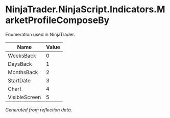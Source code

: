 # NinjaTrader.NinjaScript.Indicators.MarketProfileComposeBy
Enumeration used in NinjaTrader.

| Name | Value |
| ---- | ----- |
| WeeksBack | 0 |
| DaysBack | 1 |
| MonthsBack | 2 |
| StartDate | 3 |
| Chart | 4 |
| VisibleScreen | 5 |

*Generated from reflection data.*
